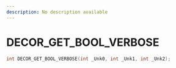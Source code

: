 ```yaml
---
description: No description available 
---
```


# DECOR_GET_BOOL_VERBOSE

```cpp
int DECOR_GET_BOOL_VERBOSE(int _Unk0, int _Unk1, int _Unk2);
```